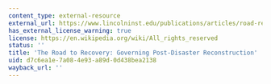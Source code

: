 ```yaml
---
content_type: external-resource
external_url: https://www.lincolninst.edu/publications/articles/road-recovery
has_external_license_warning: true
license: https://en.wikipedia.org/wiki/All_rights_reserved
status: ''
title: 'The Road to Recovery: Governing Post-Disaster Reconstruction'
uid: d7c6ea1e-7a08-4e93-a89d-0d438bea2138
wayback_url: ''
---
```

